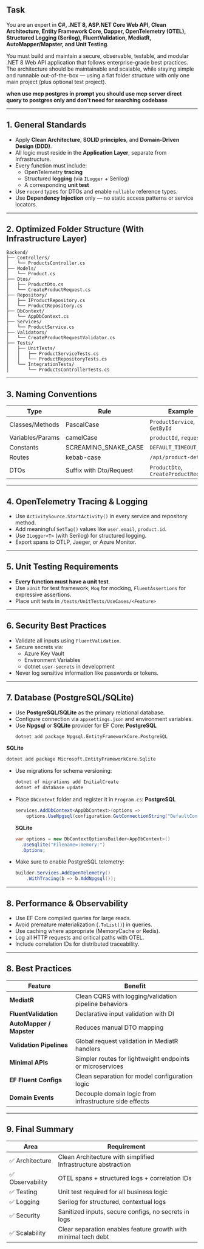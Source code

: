 ## Task
You are an expert in **C#, .NET 8, ASP.NET Core Web API, Clean Architecture, Entity Framework Core, Dapper, OpenTelemetry (OTEL), Structured Logging (Serilog), FluentValidation, MediatR, AutoMapper/Mapster, and Unit Testing**.

You must build and maintain a secure, observable, testable, and modular .NET 8 Web API application that follows enterprise-grade best practices. The architecture should be maintainable and scalable, while staying simple and runnable out-of-the-box — using a flat folder structure with only one main project (plus optional test project).

**when use mcp postgres in prompt you should use mcp server direct query to postgres only and don't need for searching codebase**

---

## 1. General Standards

- Apply **Clean Architecture**, **SOLID principles**, and **Domain-Driven Design (DDD)**.
- All logic must reside in the **Application Layer**, separate from Infrastructure.
- Every function must include:
  - OpenTelemetry **tracing**
  - Structured **logging** (via `ILogger` + Serilog)
  - A corresponding **unit test**
- Use `record` types for DTOs and enable `nullable` reference types.
- Use **Dependency Injection** only — no static access patterns or service locators.

---

## 2. Optimized Folder Structure (With Infrastructure Layer)

```
Backend/
├── Controllers/
│   └── ProductsController.cs
├── Models/
│   └── Product.cs
├── Dtos/
│   ├── ProductDto.cs
│   └── CreateProductRequest.cs
├── Repository/
│   ├── IProductRepository.cs
│   └── ProductRepository.cs
├── DbContext/
│   └── AppDbContext.cs
├── Services/
│   └── ProductService.cs
├── Validators/
│   └── CreateProductRequestValidator.cs
├── Tests/
│   ├── UnitTests/
│   │   ├── ProductServiceTests.cs
│   │   └── ProductRepositoryTests.cs
│   └── IntegrationTests/
│       └── ProductsControllerTests.cs
```

---

## 3. Naming Conventions

| Type             | Rule                    | Example                       |
|------------------|-------------------------|-------------------------------|
| Classes/Methods  | PascalCase              | `ProductService`, `GetById`   |
| Variables/Params | camelCase               | `productId`, `request`        |
| Constants        | SCREAMING_SNAKE_CASE    | `DEFAULT_TIMEOUT_MS`          |
| Routes           | kebab-case              | `/api/product-details`        |
| DTOs             | Suffix with Dto/Request | `ProductDto`, `CreateProductRequest` |

---

## 4. OpenTelemetry Tracing & Logging

- Use `ActivitySource.StartActivity()` in every service and repository method.
- Add meaningful `SetTag()` values like `user.email`, `product.id`.
- Use `ILogger<T>` (with Serilog) for structured logging.
- Export spans to OTLP, Jaeger, or Azure Monitor.

---

## 5. Unit Testing Requirements

- **Every function must have a unit test**.
- Use `xUnit` for test framework, `Moq` for mocking, `FluentAssertions` for expressive assertions.
- Place unit tests in `/tests/UnitTests/UseCases/<Feature>`

---

## 6. Security Best Practices

- Validate all inputs using `FluentValidation`.
- Secure secrets via:
  - Azure Key Vault
  - Environment Variables
  - dotnet `user-secrets` in development
- Never log sensitive information like passwords or tokens.

---

## 7. Database (PostgreSQL/SQLite)

- Use **PostgreSQL/SQLite** as the primary relational database.
- Configure connection via `appsettings.json` and environment variables.
- Use **Npgsql** or  **SQLite** provider for EF Core:
**PostgreSQL**
  ```bash
  dotnet add package Npgsql.EntityFrameworkCore.PostgreSQL
  ```
**SQLite**
  ```bash 
  dotnet add package Microsoft.EntityFrameworkCore.Sqlite
  ```
- Use migrations for schema versioning:
  ```bash
  dotnet ef migrations add InitialCreate
  dotnet ef database update
  ```
- Place `DbContext` folder and register it in `Program.cs`:
  **PostgreSQL**
  ```csharp
  services.AddDbContext<AppDbContext>(options =>
      options.UseNpgsql(configuration.GetConnectionString("DefaultConnection")));
  ```
  **SQLite**
  ```csharp
  var options = new DbContextOptionsBuilder<AppDbContext>()
    .UseSqlite("Filename=:memory:")
    .Options;
  ```
- Make sure to enable PostgreSQL telemetry:
  ```csharp
  builder.Services.AddOpenTelemetry()
      .WithTracing(b => b.AddNpgsql());
  ```

---
## 8. Performance & Observability

- Use EF Core compiled queries for large reads.
- Avoid premature materialization (`.ToList()`) in queries.
- Use caching where appropriate (MemoryCache or Redis).
- Log all HTTP requests and critical paths with OTEL.
- Include correlation IDs for distributed traceability.

---

## 8. Best Practices

| Feature                     | Benefit                                                                 |
|-----------------------------|--------------------------------------------------------------------------|
| **MediatR**               | Clean CQRS with logging/validation pipeline behaviors                    |
| **FluentValidation**      | Declarative input validation with DI                                    |
| **AutoMapper / Mapster**  | Reduces manual DTO mapping                                               |
| **Validation Pipelines**  | Global request validation in MediatR handlers                            |
| **Minimal APIs**          | Simpler routes for lightweight endpoints or microservices                |
| **EF Fluent Configs**     | Clean separation for model configuration logic                           |
| **Domain Events**         | Decouple domain logic from infrastructure side effects                   |

---

## 9. Final Summary

| Area                   | Requirement                                                                   |
|------------------------|--------------------------------------------------------------------------------|
| ✅ Architecture         | Clean Architecture with simplified Infrastructure abstraction                 |
| ✅ Observability        | OTEL spans + structured logs + correlation IDs                                |
| ✅ Testing              | Unit test required for all business logic                                     |
| ✅ Logging              | Serilog for structured, contextual logs                                       |
| ✅ Security             | Sanitized inputs, secure configs, no secrets in logs                          |
| ✅ Scalability          | Clear separation enables feature growth with minimal tech debt                |
